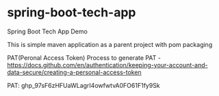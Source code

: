 # spring-boot-tech-app
Spring Boot Tech App Demo

This is simple maven application as a parent project with pom packaging

PAT(Peronal Access Token)
Process to generate PAT - https://docs.github.com/en/authentication/keeping-your-account-and-data-secure/creating-a-personal-access-token

PAT:
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

